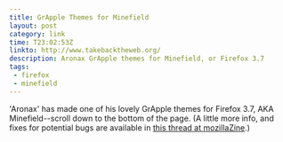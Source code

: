 ```yaml
---
title: GrApple Themes for Minefield
layout: post
category: link
time: T23:02:53Z
linkto: http://www.takebacktheweb.org/
description: Aronax GrApple themes for Minefield, or Firefox 3.7
tags:
 - firefox
 - minefield
---
```

'Aronax' has made one of his lovely GrApple themes for Firefox 3.7, <abbr>AKA</abbr> Minefield--scroll down to the bottom of the page. (A little more info, and fixes for potential bugs are available in [this thread at mozillaZine][1].)

[1]:http://forums.mozillazine.org/viewtopic.php?p=7239345#p7239345